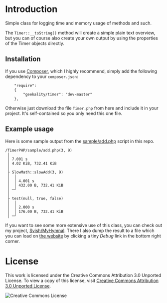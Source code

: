 Introduction
===

Simple class for logging time and memory usage of methods and such.

The `Timer::__toString()` method will create a simple plain text overview,
but you can of course also create your own output by using the properties 
of the Timer objects directly.

Installation
---

If you use [Composer](http://getcomposer.org), which I highly recommend, simply add
the following dependency to your `composer.json`:

        "require":
	    {
	    	"geekality/timer": "dev-master"
    	},

Otherwise just download the file `Timer.php` from here and include it in your project.
It's self-contained so you only need this one file.

Example usage
---

Here is some sample output from the [sample/add.php](sample/add.php) script in this repo.

    /TimerPHP/sample/add.php(3, 9)
     │ 
     │ 7.001 s
     │ 4.02 KiB, 732.41 KiB
     │ 
     ├ SlowMath::slowAdd(3, 9)
     │  │ 
     │  │ 4.001 s
     │  │ 432.00 B, 732.41 KiB
     │ ─┘ 
     │ 
     ├ test(null, true, false)
     │  │ 
     │  │ 2.000 s
     │  │ 176.00 B, 732.41 KiB
     │ ─┘ 

If you want to see some more extensive use of this class, you can check out my project,
[Svish/MyHymnal](https://github.com/svish/MyHymnal). There I also dump the result to a 
file which you can load on [the website](http://myhymnal.net) by clicking a tiny *Debug* link in the bottom right corner.


License
===

This work is licensed under the Creative Commons Attribution 3.0 Unported License. To view a copy of this license, visit [Creative Commons Attribution 3.0 Unported License](http://creativecommons.org/licenses/by/3.0/).

![Creative Commons License](http://i.creativecommons.org/l/by/3.0/88x31.png)
